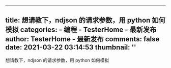 
---
title: 想请教下，ndjson 的请求参数，用 python 如何模拟
categories: 
    - 编程
    - TesterHome - 最新发布
author: TesterHome - 最新发布
comments: false
date: 2021-03-22 03:14:53
thumbnail: ''
---

<div>   
想请教下，ndjson 的请求参数，用 python 如何模拟  
</div>
            